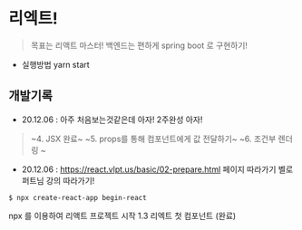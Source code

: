 # 리엑트!

> 목표는 리액트 마스터! 
> 백엔드는 편하게 spring boot 로 구현하기! 

* 실행방법 yarn start


## 개발기록
* 20.12.06 : 아주 처음보는것같은데 아자! 2주완성 아자! 
> ~4. JSX 완료~
> ~5. props를 통해 컴포넌트에게 값 전달하기~
> ~6. 조건부 렌더링 ~

* 20.12.06 : https://react.vlpt.us/basic/02-prepare.html 페이지 따라가기 벨로퍼트님 강의 따라가기!    

```
$ npx create-react-app begin-react
```
npx 를 이용하여 리액트 프로젝트 시작 
1.3 리엑트 첫 컴포넌트 (완료)
